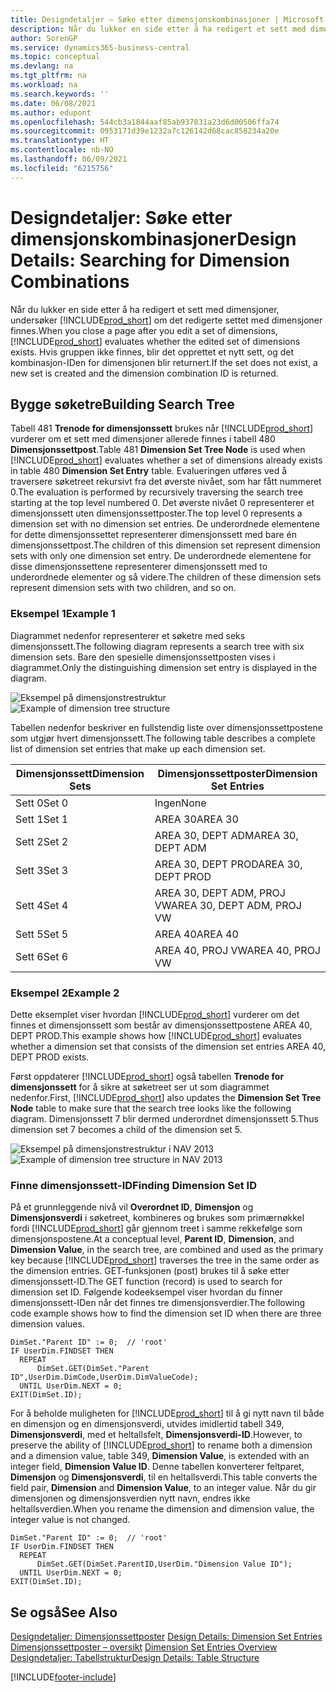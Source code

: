 ```yaml
---
title: Designdetaljer – Søke etter dimensjonskombinasjoner | Microsoft-dokumentasjon
description: Når du lukker en side etter å ha redigert et sett med dimensjoner, undersøker Business Central om det redigerte settet med dimensjoner finnes. Hvis gruppen ikke finnes, blir det opprettet et nytt sett, og det kombinasjon-IDen for dimensjonen blir returnert.
author: SorenGP
ms.service: dynamics365-business-central
ms.topic: conceptual
ms.devlang: na
ms.tgt_pltfrm: na
ms.workload: na
ms.search.keywords: ''
ms.date: 06/08/2021
ms.author: edupont
ms.openlocfilehash: 544cb3a1844aaf85ab937031a23d6d00506ffa74
ms.sourcegitcommit: 0953171d39e1232a7c126142d68cac858234a20e
ms.translationtype: HT
ms.contentlocale: nb-NO
ms.lasthandoff: 06/09/2021
ms.locfileid: "6215756"
---
```

# <a name="design-details-searching-for-dimension-combinations"></a><span data-ttu-id="d87f8-104">Designdetaljer: Søke etter dimensjonskombinasjoner</span><span class="sxs-lookup"><span data-stu-id="d87f8-104">Design Details: Searching for Dimension Combinations</span></span>
<span data-ttu-id="d87f8-105">Når du lukker en side etter å ha redigert et sett med dimensjoner, undersøker [!INCLUDE[prod_short](includes/prod_short.md)] om det redigerte settet med dimensjoner finnes.</span><span class="sxs-lookup"><span data-stu-id="d87f8-105">When you close a page after you edit a set of dimensions, [!INCLUDE[prod_short](includes/prod_short.md)] evaluates whether the edited set of dimensions exists.</span></span> <span data-ttu-id="d87f8-106">Hvis gruppen ikke finnes, blir det opprettet et nytt sett, og det kombinasjon-IDen for dimensjonen blir returnert.</span><span class="sxs-lookup"><span data-stu-id="d87f8-106">If the set does not exist, a new set is created and the dimension combination ID is returned.</span></span>  

## <a name="building-search-tree"></a><span data-ttu-id="d87f8-107">Bygge søketre</span><span class="sxs-lookup"><span data-stu-id="d87f8-107">Building Search Tree</span></span>  
 <span data-ttu-id="d87f8-108">Tabell 481 **Trenode for dimensjonssett** brukes når [!INCLUDE[prod_short](includes/prod_short.md)] vurderer om et sett med dimensjoner allerede finnes i tabell 480 **Dimensjonssettpost**.</span><span class="sxs-lookup"><span data-stu-id="d87f8-108">Table 481 **Dimension Set Tree Node** is used when [!INCLUDE[prod_short](includes/prod_short.md)] evaluates whether a set of dimensions already exists in table 480 **Dimension Set Entry** table.</span></span> <span data-ttu-id="d87f8-109">Evalueringen utføres ved å traversere søketreet rekursivt fra det øverste nivået, som har fått nummeret 0.</span><span class="sxs-lookup"><span data-stu-id="d87f8-109">The evaluation is performed by recursively traversing the search tree starting at the top level numbered 0.</span></span> <span data-ttu-id="d87f8-110">Det øverste nivået 0 representerer et dimensjonssett uten dimensjonssettposter.</span><span class="sxs-lookup"><span data-stu-id="d87f8-110">The top level 0 represents a dimension set with no dimension set entries.</span></span> <span data-ttu-id="d87f8-111">De underordnede elementene for dette dimensjonssettet representerer dimensjonssett med bare én dimensjonssettpost.</span><span class="sxs-lookup"><span data-stu-id="d87f8-111">The children of this dimension set represent dimension sets with only one dimension set entry.</span></span> <span data-ttu-id="d87f8-112">De underordnede elementene for disse dimensjonssettene representerer dimensjonssett med to underordnede elementer og så videre.</span><span class="sxs-lookup"><span data-stu-id="d87f8-112">The children of these dimension sets represent dimension sets with two children, and so on.</span></span>  

### <a name="example-1"></a><span data-ttu-id="d87f8-113">Eksempel 1</span><span class="sxs-lookup"><span data-stu-id="d87f8-113">Example 1</span></span>  
 <span data-ttu-id="d87f8-114">Diagrammet nedenfor representerer et søketre med seks dimensjonssett.</span><span class="sxs-lookup"><span data-stu-id="d87f8-114">The following diagram represents a search tree with six dimension sets.</span></span> <span data-ttu-id="d87f8-115">Bare den spesielle dimensjonssettposten vises i diagrammet.</span><span class="sxs-lookup"><span data-stu-id="d87f8-115">Only the distinguishing dimension set entry is displayed in the diagram.</span></span>  

 <span data-ttu-id="d87f8-116">![Eksempel på dimensjonstrestruktur](media/nav2013_dimension_tree.png "Eksempel på dimensjonstrestruktur")</span><span class="sxs-lookup"><span data-stu-id="d87f8-116">![Example of dimension tree structure](media/nav2013_dimension_tree.png "Example of dimension tree structure")</span></span>  

 <span data-ttu-id="d87f8-117">Tabellen nedenfor beskriver en fullstendig liste over dimensjonssettpostene som utgjør hvert dimensjonssett.</span><span class="sxs-lookup"><span data-stu-id="d87f8-117">The following table describes a complete list of dimension set entries that make up each dimension set.</span></span>  

|<span data-ttu-id="d87f8-118">Dimensjonssett</span><span class="sxs-lookup"><span data-stu-id="d87f8-118">Dimension Sets</span></span>|<span data-ttu-id="d87f8-119">Dimensjonssettposter</span><span class="sxs-lookup"><span data-stu-id="d87f8-119">Dimension Set Entries</span></span>|  
|--------------------|---------------------------|  
|<span data-ttu-id="d87f8-120">Sett 0</span><span class="sxs-lookup"><span data-stu-id="d87f8-120">Set 0</span></span>|<span data-ttu-id="d87f8-121">Ingen</span><span class="sxs-lookup"><span data-stu-id="d87f8-121">None</span></span>|  
|<span data-ttu-id="d87f8-122">Sett 1</span><span class="sxs-lookup"><span data-stu-id="d87f8-122">Set 1</span></span>|<span data-ttu-id="d87f8-123">AREA 30</span><span class="sxs-lookup"><span data-stu-id="d87f8-123">AREA 30</span></span>|  
|<span data-ttu-id="d87f8-124">Sett 2</span><span class="sxs-lookup"><span data-stu-id="d87f8-124">Set 2</span></span>|<span data-ttu-id="d87f8-125">AREA 30, DEPT ADM</span><span class="sxs-lookup"><span data-stu-id="d87f8-125">AREA 30, DEPT ADM</span></span>|  
|<span data-ttu-id="d87f8-126">Sett 3</span><span class="sxs-lookup"><span data-stu-id="d87f8-126">Set 3</span></span>|<span data-ttu-id="d87f8-127">AREA 30, DEPT PROD</span><span class="sxs-lookup"><span data-stu-id="d87f8-127">AREA 30, DEPT PROD</span></span>|  
|<span data-ttu-id="d87f8-128">Sett 4</span><span class="sxs-lookup"><span data-stu-id="d87f8-128">Set 4</span></span>|<span data-ttu-id="d87f8-129">AREA 30, DEPT ADM, PROJ VW</span><span class="sxs-lookup"><span data-stu-id="d87f8-129">AREA 30, DEPT ADM, PROJ VW</span></span>|  
|<span data-ttu-id="d87f8-130">Sett 5</span><span class="sxs-lookup"><span data-stu-id="d87f8-130">Set 5</span></span>|<span data-ttu-id="d87f8-131">AREA 40</span><span class="sxs-lookup"><span data-stu-id="d87f8-131">AREA 40</span></span>|  
|<span data-ttu-id="d87f8-132">Sett 6</span><span class="sxs-lookup"><span data-stu-id="d87f8-132">Set 6</span></span>|<span data-ttu-id="d87f8-133">AREA 40, PROJ VW</span><span class="sxs-lookup"><span data-stu-id="d87f8-133">AREA 40, PROJ VW</span></span>|  

### <a name="example-2"></a><span data-ttu-id="d87f8-134">Eksempel 2</span><span class="sxs-lookup"><span data-stu-id="d87f8-134">Example 2</span></span>  
 <span data-ttu-id="d87f8-135">Dette eksemplet viser hvordan [!INCLUDE[prod_short](includes/prod_short.md)] vurderer om det finnes et dimensjonssett som består av dimensjonssettpostene AREA 40, DEPT PROD.</span><span class="sxs-lookup"><span data-stu-id="d87f8-135">This example shows how [!INCLUDE[prod_short](includes/prod_short.md)] evaluates whether a dimension set that consists of the dimension set entries AREA 40, DEPT PROD exists.</span></span>  

 <span data-ttu-id="d87f8-136">Først oppdaterer [!INCLUDE[prod_short](includes/prod_short.md)] også tabellen **Trenode for dimensjonssett** for å sikre at søketreet ser ut som diagrammet nedenfor.</span><span class="sxs-lookup"><span data-stu-id="d87f8-136">First, [!INCLUDE[prod_short](includes/prod_short.md)] also updates the **Dimension Set Tree Node** table to make sure that the search tree looks like the following diagram.</span></span> <span data-ttu-id="d87f8-137">Dimensjonssett 7 blir dermed underordnet dimensjonssett 5.</span><span class="sxs-lookup"><span data-stu-id="d87f8-137">Thus dimension set 7 becomes a child of the dimension set 5.</span></span>  

 <span data-ttu-id="d87f8-138">![Eksempel på dimensjonstrestruktur i NAV 2013](media/nav2013_dimension_tree_example2.png "Eksempel på dimensjonstrestruktur i NAV 2013")</span><span class="sxs-lookup"><span data-stu-id="d87f8-138">![Example of dimension tree structure in NAV 2013](media/nav2013_dimension_tree_example2.png "Example of dimension tree structure in NAV 2013")</span></span>  

### <a name="finding-dimension-set-id"></a><span data-ttu-id="d87f8-139">Finne dimensjonssett-ID</span><span class="sxs-lookup"><span data-stu-id="d87f8-139">Finding Dimension Set ID</span></span>  
 <span data-ttu-id="d87f8-140">På et grunnleggende nivå vil **Overordnet ID**, **Dimensjon** og **Dimensjonsverdi** i søketreet, kombineres og brukes som primærnøkkel fordi [!INCLUDE[prod_short](includes/prod_short.md)] går gjennom treet i samme rekkefølge som dimensjonspostene.</span><span class="sxs-lookup"><span data-stu-id="d87f8-140">At a conceptual level, **Parent ID**, **Dimension**, and **Dimension Value**, in the search tree, are combined and used as the primary key because [!INCLUDE[prod_short](includes/prod_short.md)] traverses the tree in the same order as the dimension entries.</span></span> <span data-ttu-id="d87f8-141">GET-funksjonen (post) brukes til å søke etter dimensjonssett-ID.</span><span class="sxs-lookup"><span data-stu-id="d87f8-141">The GET function (record) is used to search for dimension set ID.</span></span> <span data-ttu-id="d87f8-142">Følgende kodeeksempel viser hvordan du finner dimensjonssett-IDen når det finnes tre dimensjonsverdier.</span><span class="sxs-lookup"><span data-stu-id="d87f8-142">The following code example shows how to find the dimension set ID when there are three dimension values.</span></span>  

```  
DimSet."Parent ID" := 0;  // 'root'  
IF UserDim.FINDSET THEN  
  REPEAT  
      DimSet.GET(DimSet."Parent ID",UserDim.DimCode,UserDim.DimValueCode);  
  UNTIL UserDim.NEXT = 0;  
EXIT(DimSet.ID);  

```  

<span data-ttu-id="d87f8-143">For å beholde muligheten for [!INCLUDE[prod_short](includes/prod_short.md)] til å gi nytt navn til både en dimensjon og en dimensjonsverdi, utvides imidlertid tabell 349, **Dimensjonsverdi**, med et heltallsfelt, **Dimensjonsverdi-ID**.</span><span class="sxs-lookup"><span data-stu-id="d87f8-143">However, to preserve the ability of [!INCLUDE[prod_short](includes/prod_short.md)] to rename both a dimension and a dimension value, table 349, **Dimension Value**, is extended with an integer field, **Dimension Value ID**.</span></span> <span data-ttu-id="d87f8-144">Denne tabellen konverterer feltparet, **Dimensjon** og **Dimensjonsverdi**, til en heltallsverdi.</span><span class="sxs-lookup"><span data-stu-id="d87f8-144">This table converts the field pair, **Dimension** and **Dimension Value**, to an integer value.</span></span> <span data-ttu-id="d87f8-145">Når du gir dimensjonen og dimensjonsverdien nytt navn, endres ikke heltallsverdien.</span><span class="sxs-lookup"><span data-stu-id="d87f8-145">When you rename the dimension and dimension value, the integer value is not changed.</span></span>  

```  
DimSet."Parent ID" := 0;  // 'root'  
IF UserDim.FINDSET THEN  
  REPEAT  
      DimSet.GET(DimSet.ParentID,UserDim."Dimension Value ID");  
  UNTIL UserDim.NEXT = 0;  
EXIT(DimSet.ID);  

```  

## <a name="see-also"></a><span data-ttu-id="d87f8-146">Se også</span><span class="sxs-lookup"><span data-stu-id="d87f8-146">See Also</span></span>
    
 <span data-ttu-id="d87f8-147">[Designdetaljer: Dimensjonssettposter](design-details-dimension-set-entries.md) </span><span class="sxs-lookup"><span data-stu-id="d87f8-147">[Design Details: Dimension Set Entries](design-details-dimension-set-entries.md) </span></span>  
 <span data-ttu-id="d87f8-148">[Dimensjonssettposter – oversikt](design-details-dimension-set-entries-overview.md) </span><span class="sxs-lookup"><span data-stu-id="d87f8-148">[Dimension Set Entries Overview](design-details-dimension-set-entries-overview.md) </span></span>  
 [<span data-ttu-id="d87f8-149">Designdetaljer: Tabellstruktur</span><span class="sxs-lookup"><span data-stu-id="d87f8-149">Design Details: Table Structure</span></span>](design-details-table-structure.md)   
 


[!INCLUDE[footer-include](includes/footer-banner.md)]
